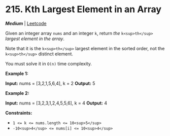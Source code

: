 # 215\. Kth Largest Element in an Array

**_Medium_** | [Leetcode](https://leetcode.com/problems/kth-largest-element-in-an-array/)

Given an integer array `nums` and an integer `k`, return _the_ `k<sup>th</sup>` _largest element in the array_.

Note that it is the `k<sup>th</sup>` largest element in the sorted order, not the `k<sup>th</sup>` distinct element.

You must solve it in `O(n)` time complexity.

**Example 1:**

**Input:** nums = \[3,2,1,5,6,4\], k = 2
**Output:** 5

**Example 2:**

**Input:** nums = \[3,2,3,1,2,4,5,5,6\], k = 4
**Output:** 4

**Constraints:**

- `1 <= k <= nums.length <= 10<sup>5</sup>`
- `-10<sup>4</sup> <= nums[i] <= 10<sup>4</sup>`
